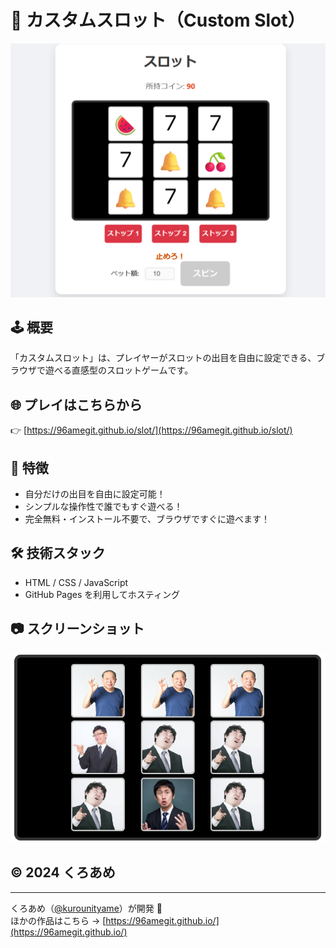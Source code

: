 # 🎰 カスタムスロット（Custom Slot）

![プレイ画面](images/SLgazou.png)

## 🕹 概要

「カスタムスロット」は、プレイヤーがスロットの出目を自由に設定できる、ブラウザで遊べる直感型のスロットゲームです。  

## 🌐 プレイはこちらから

👉 [https://96amegit.github.io/slot/](https://96amegit.github.io/slot/)

## 📌 特徴

- 自分だけの出目を自由に設定可能！
- シンプルな操作性で誰でもすぐ遊べる！
- 完全無料・インストール不要で、ブラウザですぐに遊べます！

## 🛠 技術スタック

- HTML / CSS / JavaScript
- GitHub Pages を利用してホスティング

## 📷 スクリーンショット

![カスタムスロット画面](images/SLomoshiro.png)

## &copy; 2024 くろあめ

---

くろあめ（[@kurounityame](https://twitter.com/kurounityame)）が開発 🚀  
ほかの作品はこちら → [https://96amegit.github.io/](https://96amegit.github.io/)
